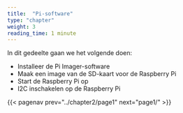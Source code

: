 ```yaml
---
title:  "Pi-software"
type: "chapter"
weight: 3
reading_time: 1 minute
---
```


In dit gedeelte gaan we het volgende doen:

- Installeer de Pi Imager-software
- Maak een image van de SD-kaart voor de Raspberry Pi
- Start de Raspberry Pi op
- I2C inschakelen op de Raspberry Pi

{{< pagenav prev="../chapter2/page1" next="page1/" >}}
